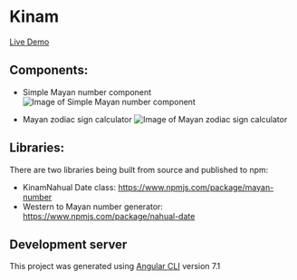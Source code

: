# Kinam

[Live Demo](https://kinam.lern-angular.jetzt)

## Components:

 - Simple Mayan number component
![Image of Simple Mayan number component](https://github.com/KinamDev/mayan-calendar/blob/develop/docs/img/simple-number.png)

 - Mayan zodiac sign calculator
![Image of Mayan zodiac sign calculator](https://github.com/KinamDev/mayan-calendar/blob/develop/docs/img/zodiac.png)

## Libraries:

There are two libraries being built from source and published to npm:

 - KinamNahual Date class: https://www.npmjs.com/package/mayan-number
 - Western to Mayan number generator: https://www.npmjs.com/package/nahual-date

## Development server


This project was generated using [Angular CLI](https://github.com/angular/angular-cli/blob/master/README.md) version 7.1
